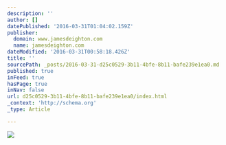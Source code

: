 ```yaml
---
description: ''
author: []
datePublished: '2016-03-31T01:04:02.159Z'
publisher:
  domain: www.jamesdeighton.com
  name: jamesdeighton.com
dateModified: '2016-03-31T00:58:18.426Z'
title: ''
sourcePath: _posts/2016-03-31-d25c0529-3b11-4bfe-8b11-bafe239e1ea0.md
published: true
inFeed: true
hasPage: true
inNav: false
url: d25c0529-3b11-4bfe-8b11-bafe239e1ea0/index.html
_context: 'http://schema.org'
_type: Article

---
```

![](http://www.jamesdeighton.com/Other/SmugMugSlideshow/i-GT2WpWb/0/XL/DSC_0127-XL.jpg)